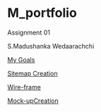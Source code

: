 # M_portfolio
Assignment 01

S.Madushanka Wedaarachchi

[My Goals](https://docs.google.com/document/d/1NvfP89h71T3TBEvGSOb8QooBY0yjv1zHaune2xoFqXY/edit?tab=t.0)

[Sitemap Creation](https://www.gloomaps.com/mbJjF6ACjm)

[Wire-frame](https://drive.google.com/file/d/1Z9O5YO6z1pY-SZoE_6OlG-PL5HkVIAZA/view?usp=sharing)

[Mock-upCreation](https://www.figma.com/design/aPsjaoYzevHVcMNDFSzxkv/Untitled?node-id=0-1&t=L919aSouvH5TtPvE-1)
